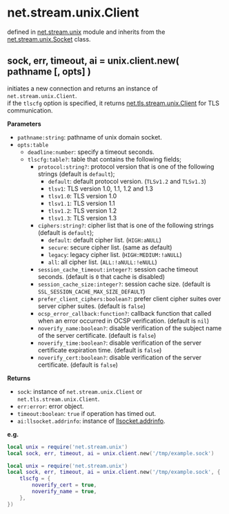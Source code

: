 # net.stream.unix.Client

defined in [net.stream.unix](../lib/stream/unix.lua) module and inherits from the [net.stream.unix.Socket](net_stream_unix_socket.md) class.


## sock, err, timeout, ai = unix.client.new( pathname [, opts] )

initiates a new connection and returns an instance of `net.stream.unix.Client`.  
if the `tlscfg` option is specified, it returns [net.tls.stream.unix.Client](net_tls_stream_unix_client.md) for TLS communication.

**Parameters**

- `pathname:string`: pathname of unix domain socket.
- `opts:table`
    - `deadline:number`: specify a timeout seconds.
    - `tlscfg:table?`: table that contains the following fields;
        - `protocol:string?`: protocol version that is one of the following strings (default is `default`);
            - `default`: default protocol version. (`TLSv1.2` and `TLSv1.3`)
            - `tlsv1`: TLS version 1.0, 1.1, 1.2 and 1.3
            - `tlsv1.0`: TLS version 1.0
            - `tlsv1.1`: TLS version 1.1
            - `tlsv1.2`: TLS version 1.2
            - `tlsv1.3`: TLS version 1.3
        - `ciphers:string?`: cipher list that is one of the following strings (default is `default`);
            - `default`: default cipher list. (`HIGH:aNULL`)
            - `secure`: secure cipher list. (same as default)
            - `legacy`: legacy cipher list. (`HIGH:MEDIUM:!aNULL`)
            - `all`: all cipher list. (`ALL:!aNULL:!eNULL`)
        - `session_cache_timeout:integer?`: session cache timeout seconds. (default is `0` that cache is disabled)
        - `session_cache_size:integer?`: session cache size. (default is `SSL_SESSION_CACHE_MAX_SIZE_DEFAULT`)
        - `prefer_client_ciphers:boolean?`: prefer client cipher suites over server cipher suites. (default is `false`)
        - `ocsp_error_callback:function?`: callback function that called when an error occurred in OCSP verification. (default is `nil`)
        - `noverify_name:boolean?`: disable verification of the subject name of the server certificate. (default is `false`)
        - `noverify_time:boolean?`: disable verification of the server certificate expiration time. (default is `false`)
        - `noverify_cert:boolean?`: disable verification of the server certificate. (default is `false`)

**Returns**

- `sock`: instance of `net.stream.unix.Client` or `net.tls.stream.unix.Client`.
- `err:error`: error object.
- `timeout:boolean`: `true` if operation has timed out.
- `ai:llsocket.addrinfo`: instance of [llsocket.addrinfo](https://github.com/mah0x211/lua-llsocket#llsocketaddrinfo-instance-methods).

**e.g.**

```lua
local unix = require('net.stream.unix')
local sock, err, timeout, ai = unix.client.new('/tmp/example.sock')
```

```lua
local unix = require('net.stream.unix')
local sock, err, timeout, ai = unix.client.new('/tmp/example.sock', {
    tlscfg = {
        noverify_cert = true,
        noverify_name = true,
    },
})
```
